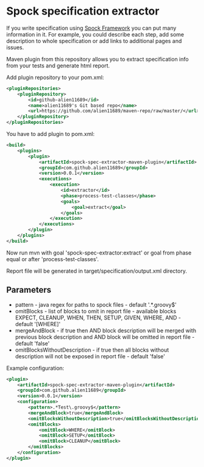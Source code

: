 # Spock specification extractor

If you write specification using [Spock Framework](http://spockframework.github.io/spock/docs/1.0/index.html) you can put many information in it. For example, you could describe each step, add some description to whole specification or add links to additional pages and issues.

Maven plugin from this repository allows you to extract specification info from your tests and generate html report.

Add plugin repository to your pom.xml:
```xml
<pluginRepositories>
    <pluginRepository>
        <id>github-alien11689</id>
        <name>alien11689's Git based repo</name>
        <url>https://github.com/alien11689/maven-repo/raw/master/</url>
    </pluginRepository>
</pluginRepositories>
```

You have to add plugin to pom.xml:
```xml
<build>
    <plugins>
        <plugin>
            <artifactId>spock-spec-extractor-maven-plugin</artifactId>
            <groupId>com.github.alien11689</groupId>
            <version>0.0.1</version>
            <executions>
                <execution>
                    <id>extractor</id>
                    <phase>process-test-classes</phase>
                    <goals>
                        <goal>extract</goal>
                    </goals>
                </execution>
            </executions>
        </plugin>
    </plugins>
</build>
```

Now run mvn with goal 'spock-spec-extractor:extract' or goal from phase equal or after 'process-test-classes'.

Report file will be generated in target/specification/output.xml directory.

## Parameters

* pattern - java regex for paths to spock files - default '.*\.groovy$'
* omitBlocks - list of blocks to omit in report file - available blocks EXPECT, CLEANUP, WHEN, THEN, SETUP, GIVEN, WHERE, AND - default '[WHERE]'
* mergeAndBlock - if true then AND block description will be merged with previous block description and AND block will be omitted in report file - default 'false'
* omitBlocksWithoutDescription - if true then all blocks without description will not be exposed in report file - default 'false'

Example configuration:
```xml
<plugin>
    <artifactId>spock-spec-extractor-maven-plugin</artifactId>
    <groupId>com.github.alien11689</groupId>
    <version>0.0.1</version>
    <configuration>
        <pattern>.*Test\.groovy$</pattern>
        <mergeAndBlock>true</mergeAndBlock>
        <omitBlocksWithoutDescription>true</omitBlocksWithoutDescription>
        <omitBlocks>
            <omitBlock>WHERE</omitBlock>
            <omitBlock>SETUP</omitBlock>
            <omitBlock>CLEANUP</omitBlock>
        </omitBlocks>
    </configuration>
</plugin>
```
